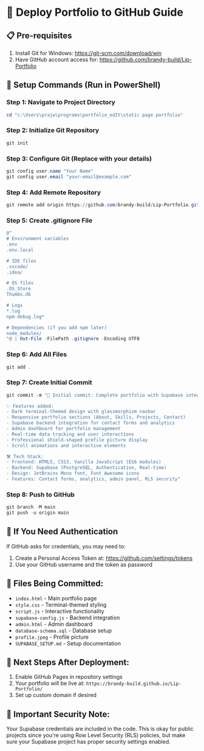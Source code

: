 # 🚀 Deploy Portfolio to GitHub Guide

## 📋 **Pre-requisites**
1. Install Git for Windows: https://git-scm.com/download/win
2. Have GitHub account access for: https://github.com/brandy-build/Lip-Portfolio

## 🔧 **Setup Commands (Run in PowerShell)**

### Step 1: Navigate to Project Directory
```powershell
cd "c:\Users\prajw\programs\portfolio_edIt\static page portfolio"
```

### Step 2: Initialize Git Repository
```powershell
git init
```

### Step 3: Configure Git (Replace with your details)
```powershell
git config user.name "Your Name"
git config user.email "your-email@example.com"
```

### Step 4: Add Remote Repository
```powershell
git remote add origin https://github.com/brandy-build/Lip-Portfolio.git
```

### Step 5: Create .gitignore File
```powershell
@"
# Environment variables
.env
.env.local

# IDE files
.vscode/
.idea/

# OS files
.DS_Store
Thumbs.db

# Logs
*.log
npm-debug.log*

# Dependencies (if you add npm later)
node_modules/
"@ | Out-File -FilePath .gitignore -Encoding UTF8
```

### Step 6: Add All Files
```powershell
git add .
```

### Step 7: Create Initial Commit
```powershell
git commit -m "🎉 Initial commit: Complete portfolio with Supabase integration

✨ Features added:
- Dark terminal-themed design with glassmorphism navbar
- Responsive portfolio sections (About, Skills, Projects, Contact)
- Supabase backend integration for contact forms and analytics
- Admin dashboard for portfolio management
- Real-time data tracking and user interactions
- Professional shield-shaped profile picture display
- Scroll animations and interactive elements

🛠️ Tech Stack:
- Frontend: HTML5, CSS3, Vanilla JavaScript (ES6 modules)
- Backend: Supabase (PostgreSQL, Authentication, Real-time)
- Design: JetBrains Mono font, Font Awesome icons
- Features: Contact forms, analytics, admin panel, RLS security"
```

### Step 8: Push to GitHub
```powershell
git branch -M main
git push -u origin main
```

## 🔐 **If You Need Authentication**
If GitHub asks for credentials, you may need to:
1. Create a Personal Access Token at: https://github.com/settings/tokens
2. Use your GitHub username and the token as password

## 📁 **Files Being Committed:**
- `index.html` - Main portfolio page
- `style.css` - Terminal-themed styling
- `script.js` - Interactive functionality
- `supabase-config.js` - Backend integration
- `admin.html` - Admin dashboard
- `database-schema.sql` - Database setup
- `profile.jpeg` - Profile picture
- `SUPABASE_SETUP.md` - Setup documentation

## 🎯 **Next Steps After Deployment:**
1. Enable GitHub Pages in repository settings
2. Your portfolio will be live at: `https://brandy-build.github.io/Lip-Portfolio/`
3. Set up custom domain if desired

## 🚨 **Important Security Note:**
Your Supabase credentials are included in the code. This is okay for public projects since you're using Row Level Security (RLS) policies, but make sure your Supabase project has proper security settings enabled.
